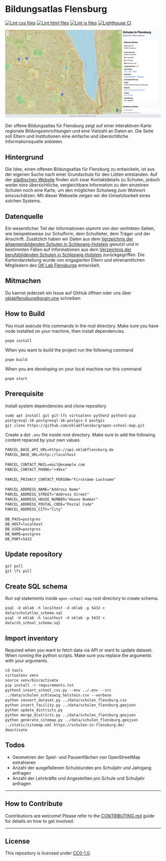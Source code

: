 # Bildungsatlas Flensburg

[![Lint css files](https://github.com/oklabflensburg/open-school-map/actions/workflows/lint-css.yml/badge.svg)](https://github.com/oklabflensburg/open-school-map/actions/workflows/lint-css.yml)
[![Lint html files](https://github.com/oklabflensburg/open-school-map/actions/workflows/lint-html.yml/badge.svg)](https://github.com/oklabflensburg/open-school-map/actions/workflows/lint-html.yml)
[![Lint js files](https://github.com/oklabflensburg/open-school-map/actions/workflows/lint-js.yml/badge.svg)](https://github.com/oklabflensburg/open-school-map/actions/workflows/lint-js.yml)
[![Lighthouse CI](https://github.com/oklabflensburg/open-school-map/actions/workflows/lighthouse.yml/badge.svg)](https://github.com/oklabflensburg/open-school-map/actions/workflows/lighthouse.yml)


![Bildungsatlas Flensburg](https://raw.githubusercontent.com/oklabflensburg/open-school-map/main/screenshot_bildungsatlas.jpg)

Der offene Bildungsatlas für Flensburg zeigt auf einer interaktiven Karte regionale Bildungseinrichtungen und eine Vielzahl an Daten an. Die Seite soll Eltern und Institutionen eine einfache und übersichtliche Informationsquelle anbieten.



## Hintergrund

Die Idee, einen offenen Bildungsatlas für Flensburg zu entwickeln, ist aus der eigenen Suche nach einer Grundschule für den Lütten entstanden. Auf der [städtischen Website](https://www.flensburg.de/Leben-Soziales/Kinderbetreuung-Schulen/Grundschulen) finden sich zwar Kontaktdetails zu Schulen, jedoch weder eine übersichtliche, vergleichbare Information zu den einzelnen Schulen noch eine Karte, um den möglichen Schulweg zum Wohnort einzuschätzen. Mit dieser Webseite zeigen wir die Umsetzbarkeit eines solchen Systems.


## Datenquelle

Ein wesentlicher Teil der Informationen stammt von den verlinkten Seiten, wie beispielsweise zur Schulform, dem Schulleiter, dem Träger und der Anschrift. Zusätzlich haben wir Daten aus dem [Verzeichnis der allgemeinbildenden Schulen in Schleswig-Holstein](https://www.statistik-nord.de/fileadmin/Dokumente/Verzeichnisse/Schulverzeichnis_A_22-23.pdf) genutzt und in bestimmten Fällen auf Informationen aus dem [Verzeichnis der berufsbildenden Schulen in Schleswig-Holstein](https://www.statistik-nord.de/fileadmin/Dokumente/Verzeichnisse/Schulverzeichnis_B_22-23.pdf) zurückgegriffen. Die Kartendarstellung wurde von engagierten Eltern und ehrenamtlichen Mitgliedern des [OK Lab Flensburgs](https://oklabflensburg.de) entwickelt.


## Mitmachen

Du kannst jederzeit ein Issue auf GitHub öffnen oder uns über oklabflensburg@grain.one schreiben



## How to Build

You must execute this commands in the root directory. Make sure you have node installed on your machine, then install dependencies. 

```
pnpm install
```


When you want to build the project run the following command

```
pnpm build
```


When you are developing on your local machine run this command

```
pnpm start
```



## Prerequisite

Install system dependencies and clone repository

```
sudo apt install git git-lfs virtualenv python3 python3-pip postgresql-16 postgresql-16-postgis-3 postgis
git clone https://github.com/oklabflensburg/open-school-map.git
```

Create a dot `.env` file inside root directory. Make sure to add the following content repaced by your own values

```
PARCEL_BASE_API_URL=https://api.oklabflensburg.de
PARCEL_BASE_URL=http://localhost

PARCEL_CONTACT_MAIL=mail@example.com
PARCEL_CONTACT_PHONE="+49xx"

PARCEL_PRIVACY_CONTACT_PERSON="Firstname Lastname"

PARCEL_ADDRESS_NAME="Address Name"
PARCEL_ADDRESS_STREET="Address Street"
PARCEL_ADDRESS_HOUSE_NUMBER="House Number"
PARCEL_ADDRESS_POSTAL_CODE="Postal Code"
PARCEL_ADDRESS_CITY="City"

DB_PASS=postgres
DB_HOST=localhost
DB_USER=postgres
DB_NAME=postgres
DB_PORT=5432
```


## Update repository

```
git pull
git lfs pull
```


## Create SQL schema

Run sql statements inside `open-school-map` root directory to create schema.

```
psql -U oklab -h localhost -d oklab -p 5432 < data/schulatlas_schema.sql
psql -U oklab -h localhost -d oklab -p 5432 < data/sh_school_schema.sql 
```


## Import inventory

Required when you want to fetch data via API or want to update dataset. When running the python scripts. Make sure you replace the arguments with your arguments.

```
cd tools
virtualenv venv
source venv/bin/activate
pip install -r requirements.txt
python3 insert_school_csv.py --env ../.env --src ../data/schulen_schleswig_holstein.csv --verbose
python convert_dataset.py ../data/schulen_flensburg.csv
python insert_facility.py ../data/schulen_flensburg.geojson
python update_districts.py
python merge_districts.py ../data/schulen_flensburg.geojson
python generate_sitemap.py ../data/schulen_flensburg.geojson ../static/sitemap.xml https://schulen-in-flensburg.de/
deactivate
```


## Todos

- Geometrien der Spiel- und Pausenflächen von OpenStreetMap extrahieren
- Anzahl der ausgefallenen Schulstunden pro Schuljahr und Jahrgang anfragen
- Anzahl der Lehrkräfte und Angestellten pro Schule und Schuljahr anfragen


---


## How to Contribute

Contributions are welcome! Please refer to the [CONTRIBUTING.md](CONTRIBUTING.md) guide for details on how to get involved.


---


## License

This repository is licensed under [CC0-1.0](LICENSE).